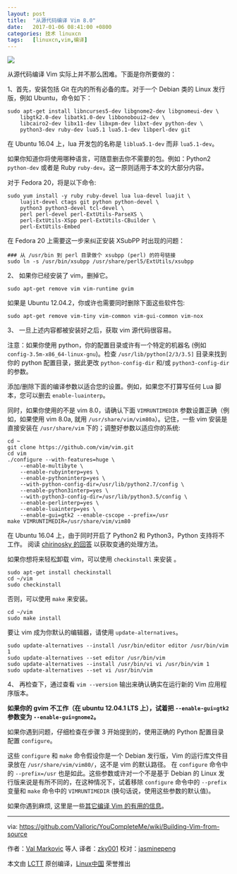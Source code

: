 ```yaml
---
layout: post
title:	"从源代码编译 Vim 8.0"
date:	2017-01-06 08:41:00 +0800 
categories:	技术 linuxcn 
tags:	[linuxcn,vim,编译]
---
```



![](/Asserts/Images//attachment/album/201701/05/220017pyxnl20304ng3z9x.jpg)


从源代码编译 Vim 实际上并不那么困难。下面是你所要做的：


1、首先，安装包括 Git 在内的所有必备的库。对于一个 Debian 类的 Linux 发行版，例如 Ubuntu，命令如下：



```
sudo apt-get install libncurses5-dev libgnome2-dev libgnomeui-dev \
    libgtk2.0-dev libatk1.0-dev libbonoboui2-dev \
    libcairo2-dev libx11-dev libxpm-dev libxt-dev python-dev \
    python3-dev ruby-dev lua5.1 lua5.1-dev libperl-dev git

```

在 Ubuntu 16.04 上，lua 开发包的名称是 `liblua5.1-dev` 而非 `lua5.1-dev`。


如果你知道你将使用哪种语言，可随意删去你不需要的包。例如：Python2 `python-dev` 或者是 Ruby `ruby-dev`。这一原则适用于本文的大部分内容。


对于 Fedora 20，将是以下命令:



```
sudo yum install -y ruby ruby-devel lua lua-devel luajit \
    luajit-devel ctags git python python-devel \
    python3 python3-devel tcl-devel \
    perl perl-devel perl-ExtUtils-ParseXS \
    perl-ExtUtils-XSpp perl-ExtUtils-CBuilder \
    perl-ExtUtils-Embed

```

在 Fedora 20 上需要这一步来纠正安装 XSubPP 时出现的问题：



```
### 从 /usr/bin 到 perl 目录做个 xsubpp (perl) 的符号链接
sudo ln -s /usr/bin/xsubpp /usr/share/perl5/ExtUtils/xsubpp 

```

2、 如果你已经安装了 vim，删掉它。



```
sudo apt-get remove vim vim-runtime gvim

```

如果是 Ubuntu 12.04.2，你或许也需要同时删除下面这些软件包:



```
sudo apt-get remove vim-tiny vim-common vim-gui-common vim-nox

```

3、 一旦上述内容都被安装好之后，获取 vim 源代码很容易。


注意：如果你使用 python，你的配置目录或许有一个特定的机器名 (例如 `config-3.5m-x86_64-linux-gnu`)。检查 `/usr/lib/python[2/3/3.5]` 目录来找到你的 python 配置目录，据此更改 `python-config-dir` 和/或 `python3-config-dir`的参数。


添加/删除下面的编译参数以适合您的设置。例如，如果您不打算写任何 Lua 脚本，您可以删去 `enable-luainterp`。


同时，如果你使用的不是 vim 8.0，请确认下面 `VIMRUNTIMEDIR` 参数设置正确（例如，如果使用 vim 8.0a, 就用 `/usr/share/vim/vim80a`）。记住，一些 vim 安装是直接安装在 `/usr/share/vim` 下的；调整好参数以适应你的系统:



```
cd ~
git clone https://github.com/vim/vim.git
cd vim
./configure --with-features=huge \
    --enable-multibyte \
    --enable-rubyinterp=yes \
    --enable-pythoninterp=yes \
    --with-python-config-dir=/usr/lib/python2.7/config \
    --enable-python3interp=yes \
    --with-python3-config-dir=/usr/lib/python3.5/config \
    --enable-perlinterp=yes \
    --enable-luainterp=yes \
    --enable-gui=gtk2 --enable-cscope --prefix=/usr
make VIMRUNTIMEDIR=/usr/share/vim/vim80

```

在 Ubuntu 16.04 上，由于同时开启了 Python2 和 Python3，Python 支持将不工作。 阅读 [chirinosky 的回答](http://stackoverflow.com/questions/23023783/vim-compiled-with-python-support-but-cant-see-sys-version) 以获取变通的处理方法。


如果你想将来轻松卸载 vim，可以使用 `checkinstall` 来安装 。



```
sudo apt-get install checkinstall
cd ~/vim
sudo checkinstall

```

否则，可以使用 `make` 来安装。



```
cd ~/vim
sudo make install

```

要让 vim 成为你默认的编辑器，请使用 `update-alternatives`。



```
sudo update-alternatives --install /usr/bin/editor editor /usr/bin/vim 1
sudo update-alternatives --set editor /usr/bin/vim
sudo update-alternatives --install /usr/bin/vi vi /usr/bin/vim 1
sudo update-alternatives --set vi /usr/bin/vim

```

4、 再检查下，通过查看 `vim --version` 输出来确认确实在运行新的 Vim 应用程序版本。


**如果你的 gvim 不工作（在 ubuntu 12.04.1 LTS 上），试着把 `--enable-gui=gtk2` 参数变为 `--enable-gui=gnome2`。**


如果你遇到问题，仔细检查在步骤 3 开始提到的，使用正确的 Python 配置目录配置 `configure`。


这些 `configure` 和 `make` 命令假设你是一个 Debian 发行版，Vim 的运行库文件目录放在 `/usr/share/vim/vim80/`，这不是 vim 的默认路径。 在 `configure` 命令中的 `--prefix=/usr` 也是如此。这些参数或许对一个不是基于 Debian 的 Linux 发行版来说是有所不同的，在这种情况下，试着移除 `configure` 命令中的 `--prefix` 变量和 `make` 命令中的 `VIMRUNTIMEDIR` (换句话说，使用这些参数的默认值)。


如果你遇到麻烦, 这里是一些[其它编译 Vim 的有用的信息](http://vim.wikia.com/wiki/Building_Vim)。




---


via: <https://github.com/Valloric/YouCompleteMe/wiki/Building-Vim-from-source>


作者：[Val Markovic](https://github.com/Valloric) 等人 译者：[zky001](https://github.com/zky001) 校对：[jasminepeng](https://github.com/jasminepeng)


本文由 [LCTT](https://github.com/LCTT/TranslateProject) 原创编译，[Linux中国](https://linux.cn/) 荣誉推出
